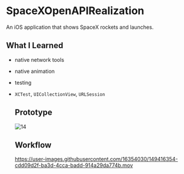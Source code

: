 # SpaceXOpenAPIRealization

An iOS application that shows SpaceX rockets and launches.

## What I Learned
 - native network tools
 - native animation
 - testing

 - ```XCTest```, ```UICollectionView```, ```URLSession```

   ## Prototype
   ![14](https://user-images.githubusercontent.com/16354030/149416623-f41033eb-d0b2-40cc-a197-970b7b8fe744.png)

   ## Workflow 
   https://user-images.githubusercontent.com/16354030/149416354-cdd09d2f-ba3d-4cca-badd-914a29da774b.mov







